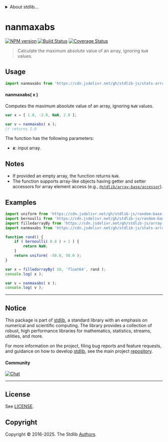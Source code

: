 <!--

@license Apache-2.0

Copyright (c) 2025 The Stdlib Authors.

Licensed under the Apache License, Version 2.0 (the "License");
you may not use this file except in compliance with the License.
You may obtain a copy of the License at

   http://www.apache.org/licenses/LICENSE-2.0

Unless required by applicable law or agreed to in writing, software
distributed under the License is distributed on an "AS IS" BASIS,
WITHOUT WARRANTIES OR CONDITIONS OF ANY KIND, either express or implied.
See the License for the specific language governing permissions and
limitations under the License.

-->


<details>
  <summary>
    About stdlib...
  </summary>
  <p>We believe in a future in which the web is a preferred environment for numerical computation. To help realize this future, we've built stdlib. stdlib is a standard library, with an emphasis on numerical and scientific computation, written in JavaScript (and C) for execution in browsers and in Node.js.</p>
  <p>The library is fully decomposable, being architected in such a way that you can swap out and mix and match APIs and functionality to cater to your exact preferences and use cases.</p>
  <p>When you use stdlib, you can be absolutely certain that you are using the most thorough, rigorous, well-written, studied, documented, tested, measured, and high-quality code out there.</p>
  <p>To join us in bringing numerical computing to the web, get started by checking us out on <a href="https://github.com/stdlib-js/stdlib">GitHub</a>, and please consider <a href="https://opencollective.com/stdlib">financially supporting stdlib</a>. We greatly appreciate your continued support!</p>
</details>

# nanmaxabs

[![NPM version][npm-image]][npm-url] [![Build Status][test-image]][test-url] [![Coverage Status][coverage-image]][coverage-url] <!-- [![dependencies][dependencies-image]][dependencies-url] -->

> Calculate the maximum absolute value of an array, ignoring `NaN` values.

<section class="intro">

</section>

<!-- /.intro -->



<section class="usage">

## Usage

```javascript
import nanmaxabs from 'https://cdn.jsdelivr.net/gh/stdlib-js/stats-array-nanmaxabs@deno/mod.js';
```

#### nanmaxabs( x )

Computes the maximum absolute value of an array, ignoring `NaN` values.

```javascript
var x = [ 1.0, -2.0, NaN, 2.0 ];

var v = nanmaxabs( x );
// returns 2.0
```

The function has the following parameters:

-   **x**: input array.

</section>

<!-- /.usage -->

<section class="notes">

## Notes

-   If provided an empty array, the function returns `NaN`.
-   The function supports array-like objects having getter and setter accessors for array element access (e.g., [`@stdlib/array-base/accessor`][@stdlib/array/base/accessor]).

</section>

<!-- /.notes -->

<section class="examples">

## Examples

<!-- eslint no-undef: "error" -->

```javascript
import uniform from 'https://cdn.jsdelivr.net/gh/stdlib-js/random-base-uniform@deno/mod.js';
import bernoulli from 'https://cdn.jsdelivr.net/gh/stdlib-js/random-base-bernoulli@deno/mod.js';
import filledarrayBy from 'https://cdn.jsdelivr.net/gh/stdlib-js/array-filled-by@deno/mod.js';
import nanmaxabs from 'https://cdn.jsdelivr.net/gh/stdlib-js/stats-array-nanmaxabs@deno/mod.js';

function rand() {
    if ( bernoulli( 0.8 ) < 1 ) {
        return NaN;
    }
    return uniform( -50.0, 50.0 );
}

var x = filledarrayBy( 10, 'float64', rand );
console.log( x );

var v = nanmaxabs( x );
console.log( v );
```

</section>

<!-- /.examples -->

<!-- Section for related `stdlib` packages. Do not manually edit this section, as it is automatically populated. -->

<section class="related">

</section>

<!-- /.related -->

<!-- Section for all links. Make sure to keep an empty line after the `section` element and another before the `/section` close. -->


<section class="main-repo" >

* * *

## Notice

This package is part of [stdlib][stdlib], a standard library with an emphasis on numerical and scientific computing. The library provides a collection of robust, high performance libraries for mathematics, statistics, streams, utilities, and more.

For more information on the project, filing bug reports and feature requests, and guidance on how to develop [stdlib][stdlib], see the main project [repository][stdlib].

#### Community

[![Chat][chat-image]][chat-url]

---

## License

See [LICENSE][stdlib-license].


## Copyright

Copyright &copy; 2016-2025. The Stdlib [Authors][stdlib-authors].

</section>

<!-- /.stdlib -->

<!-- Section for all links. Make sure to keep an empty line after the `section` element and another before the `/section` close. -->

<section class="links">

[npm-image]: http://img.shields.io/npm/v/@stdlib/stats-array-nanmaxabs.svg
[npm-url]: https://npmjs.org/package/@stdlib/stats-array-nanmaxabs

[test-image]: https://github.com/stdlib-js/stats-array-nanmaxabs/actions/workflows/test.yml/badge.svg?branch=main
[test-url]: https://github.com/stdlib-js/stats-array-nanmaxabs/actions/workflows/test.yml?query=branch:main

[coverage-image]: https://img.shields.io/codecov/c/github/stdlib-js/stats-array-nanmaxabs/main.svg
[coverage-url]: https://codecov.io/github/stdlib-js/stats-array-nanmaxabs?branch=main

<!--

[dependencies-image]: https://img.shields.io/david/stdlib-js/stats-array-nanmaxabs.svg
[dependencies-url]: https://david-dm.org/stdlib-js/stats-array-nanmaxabs/main

-->

[chat-image]: https://img.shields.io/gitter/room/stdlib-js/stdlib.svg
[chat-url]: https://app.gitter.im/#/room/#stdlib-js_stdlib:gitter.im

[stdlib]: https://github.com/stdlib-js/stdlib

[stdlib-authors]: https://github.com/stdlib-js/stdlib/graphs/contributors

[umd]: https://github.com/umdjs/umd
[es-module]: https://developer.mozilla.org/en-US/docs/Web/JavaScript/Guide/Modules

[deno-url]: https://github.com/stdlib-js/stats-array-nanmaxabs/tree/deno
[deno-readme]: https://github.com/stdlib-js/stats-array-nanmaxabs/blob/deno/README.md
[umd-url]: https://github.com/stdlib-js/stats-array-nanmaxabs/tree/umd
[umd-readme]: https://github.com/stdlib-js/stats-array-nanmaxabs/blob/umd/README.md
[esm-url]: https://github.com/stdlib-js/stats-array-nanmaxabs/tree/esm
[esm-readme]: https://github.com/stdlib-js/stats-array-nanmaxabs/blob/esm/README.md
[branches-url]: https://github.com/stdlib-js/stats-array-nanmaxabs/blob/main/branches.md

[stdlib-license]: https://raw.githubusercontent.com/stdlib-js/stats-array-nanmaxabs/main/LICENSE

[@stdlib/array/base/accessor]: https://github.com/stdlib-js/array-base-accessor/tree/deno

</section>

<!-- /.links -->
